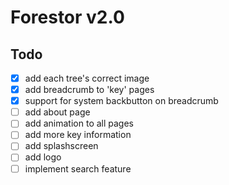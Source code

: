 # Forestor v2.0

## Todo

- [x] add each tree's correct image
- [x] add breadcrumb to 'key' pages
- [x] support for system backbutton on breadcrumb
- [ ] add about page
- [ ] add animation to all pages
- [ ] add more key information
- [ ] add splashscreen
- [ ] add logo
- [ ] implement search feature
